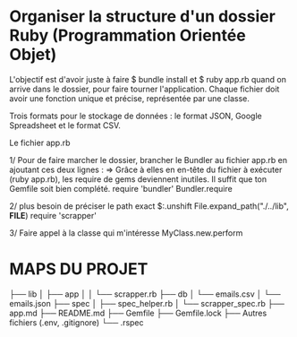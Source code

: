 # Organiser la structure d'un dossier Ruby (Programmation Orientée Objet)

L'objectif est d'avoir juste à faire $ bundle install et $ ruby app.rb quand on arrive dans le dossier, pour faire tourner l'application. Chaque fichier doit avoir une fonction unique et précise, représentée par une classe. 

Trois formats pour le stockage de données : le format JSON, Google Spreadsheet et le format CSV. 

Le fichier app.rb

1/ Pour de faire marcher le dossier, brancher le Bundler au fichier app.rb en ajoutant ces deux lignes : => Grâce à elles en en-tête du fichier à exécuter (ruby app.rb), les require de gems deviennent inutiles. Il suffit que ton Gemfile soit bien complété.
require 'bundler'
Bundler.require

2/ plus besoin de préciser le path exact
$:.unshift File.expand_path("./../lib", __FILE__)
require 'scrapper'

3/ Faire appel à la classe qui m'intéresse
MyClass.new.perform

# MAPS DU PROJET 

├── lib
│   ├── app
│   │   └── scrapper.rb
├── db
│   └── emails.csv
│   └── emails.json
├── spec
│   ├── spec_helper.rb
│   └── scrapper_spec.rb
├── app.md
├── README.md
├── Gemfile
├── Gemfile.lock
├── Autres fichiers (.env, .gitignore)
└── .rspec
